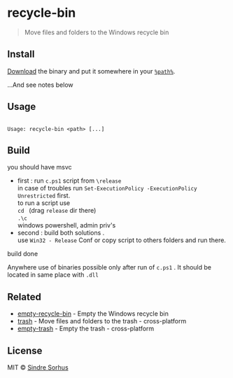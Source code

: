 # recycle-bin

> Move files and folders to the Windows recycle bin


## Install

[Download](https://github.com/sindresorhus/recycle-bin/releases/latest) the binary and put it somewhere in your [`%path%`](http://stackoverflow.com/a/28778358/64949).

...And see notes below  
## Usage

```

Usage: recycle-bin <path> [...]
```


## Build
you should have msvc  

- first : run `c.ps1` script from `\release`  
in case of troubles run `Set-ExecutionPolicy -ExecutionPolicy Unrestricted` first.  
to run a script use  
`cd ` (drag `release` dir there)  
`.\c`  
windows powershell, admin priv's
 - second : build both solutions .  
 use `Win32 - Release` Conf or copy script to others folders and run there.
  
  
  build done  
  
  
  
Anywhere use of binaries possible only after run of `c.ps1` . It should be located in same place with `.dll` 

## Related

- [empty-recycle-bin](https://github.com/sindresorhus/empty-trash) - Empty the Windows recycle bin
- [trash](https://github.com/sindresorhus/trash) - Move files and folders to the trash - cross-platform
- [empty-trash](https://github.com/sindresorhus/empty-trash) - Empty the trash - cross-platform


## License

MIT © [Sindre Sorhus](http://sindresorhus.com)
